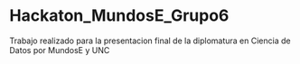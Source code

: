 # Hackaton_MundosE_Grupo6
Trabajo realizado para la presentacion final de la diplomatura en Ciencia de Datos por MundosE y UNC
